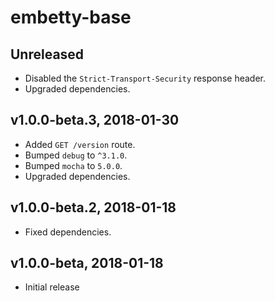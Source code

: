 # embetty-base

## Unreleased

- Disabled the `Strict-Transport-Security` response header.
- Upgraded dependencies.

## v1.0.0-beta.3, 2018-01-30

- Added `GET /version` route.
- Bumped `debug` to `^3.1.0`.
- Bumped `mocha` to `5.0.0`.
- Upgraded dependencies.

## v1.0.0-beta.2, 2018-01-18

- Fixed dependencies.

## v1.0.0-beta, 2018-01-18

- Initial release
